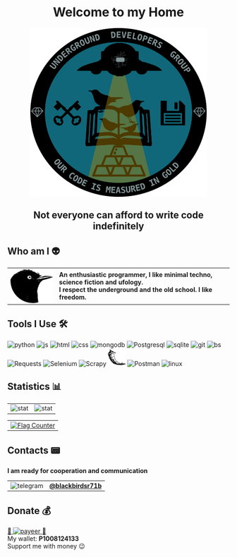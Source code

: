 <h1 align="center">Welcome to my Home</h1>

<div align="center">
  <img align="middle" src="/img/logoudggolds.png" alt="logo" width="400"/>
</div>

<h2 align="center">Not everyone can afford to write code indefinitely</h2>

## Who am I 👽
<table>
	<tbody>
		<tr>
			<td>
                <img align="middle" src="/img/bbavatar00.png" alt="avatar one" width="150"/>
            </td>
			<td>
                <b>An enthusiastic programmer, I like minimal techno, science fiction and ufology.</b><br>
                <b>I respect the underground and the old school. I like freedom.</b>
            </td>
		</tr>
	</tbody>
</table>


## Tools I Use 🛠

<div align="left">
  <img src="/img/python-original.svg" alt="python" width="40" height="40" />
  <img src="/img/javascript-original.svg" alt="js" width="40" height="40" />
  <img src="/img/html5-original.svg" alt="html" width="40" height="40" />
  <img src="/img/css3-original.svg" alt="css" width="40" height="40" />
  <img src="/img/mongodb-original.svg" alt="mongodb" width="40" height="40" />
  <img src="/img/Postgresql_elephant.svg" alt="Postgresql" width="40" height="40" />
  <img src="/img/sqlite.svg" alt="sqlite" width="40" height="40" />
  <img src="/img/git-original-wordmark.svg" alt="git" width="40" height="40" />
  <img src="/img/bs.png" alt="bs" width="80" height="40" />
  <img src="/img/Requests_Python_Logo.png" alt="Requests" width="40" height="40" />
  <img src="/img/selenium.png" alt="Selenium" width="40" height="40" />
  <img src="/img/scrapylogo.png" alt="Scrapy" width="80" height="40" />
  <img src="/img/flask.png" alt="Flask" width="40" height="40" />
  <img src="/img/postman.png" alt="Postman" width="40" height="40" />
  <img src="/img/linux-original.svg" alt="linux" width="40" height="40" />
<div>

## Statistics 📊

<table>
	<tbody>
		<tr>
			<td><img src="https://github-readme-stats.vercel.app/api/top-langs/?username=Evgeny-TechnoNinja&theme=solarized-dark&border_color=CC7956&hide=javascript" alt="stat"/></td>
			<td><img src="https://github-readme-stats.vercel.app/api?username=Evgeny-TechnoNinja&show_icons=true&theme=solarized-dark&line_height=20&border_color=CC7956" alt="stat"/></td>
		</tr>
	</tbody>
</table>
<table>
	<tbody>
		<tr>
			<td>
                <a href="https://info.flagcounter.com/qfx6">
                    <img src="https://s11.flagcounter.com/count2/qfx6/bg_002B36/txt_fdf6e3/border_CC7956/columns_2/maxflags_10/viewers_0/labels_0/pageviews_0/flags_0/percent_0/" alt="Flag Counter" border="0">
                </a>
            </td>
		</tr>
	</tbody>
</table>


## Contacts 📟
<div>
  <b>I am ready for cooperation and communication</b>
</div>

<table>
  <tr>
    <td><img src="/img/Telegram_logo.svg" alt="telegram" width="30" height="30" /></td>
    <td><b><a href="https://t.me/blackbirdsr71b">@blackbirdsr71b</a></b></td>
  </tr>
</table>


## Donate 💰 

<div>
  <a href="https://payeer.com/"><span>💸</span> <img src="/img/payeer.svg" alt="payeer" width="80" /> <span>💸</span></a>
</div>
<div>
  <span>My wallet:</span> <b>P1008124133</b> 
</div>
<div><span>Support me with money 😉</span></div>